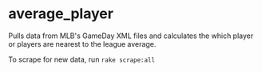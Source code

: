 # average_player

Pulls data from MLB's GameDay XML files and calculates the which player or players are nearest to the league average.

To scrape for new data, run `rake scrape:all`
